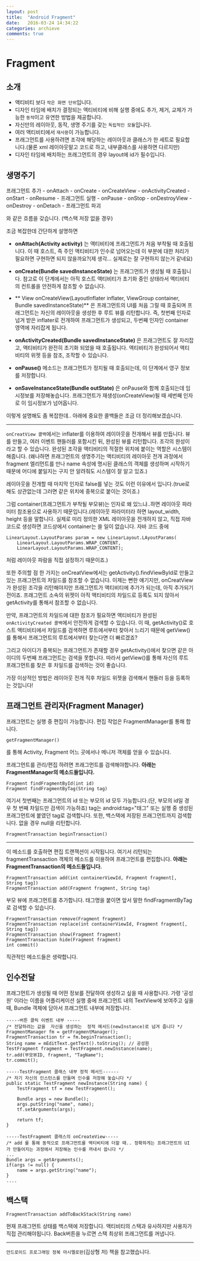 ```yaml
---
layout: post
title:  "Android Fragment"
date:   2016-03-24 14:34:22
categories: archieve
comments: true
---
```


# Fragment

## 소개

* 액티비티 보다 `작은 화면 단위`입니다.
* 디자인 타임에 배치가 결정되는 액티비티에 비해 실행 중에도 추가, 제거, 교체가 가능한 `동적`이고 유연한 방법을 제공합니다.
* 자신만의 레이아웃, 동작, 생명 주기를 갖는 `독립적인 모듈`입니다.
* 여러 액티비티에서 `재사용`이 가능합니다.
* 프래그먼트를 사용하려면 조각에 해당하는 레이아웃과 클래스가 한 세트로 필요합니다.(물론 xml 레이아웃말고 코드로 하고, 내부클래스를 사용하면 다르지만)
* 디자인 타임에 배치하는 프래그먼트의 경우 layout에 id가 필수입니다.

## 생명주기
 프래그먼트 추가 - onAttach - onCreate - onCreateView - onActivityCreated - onStart - onResume - 프래그먼트 실행 - onPause - onStop - onDestroyView - onDestroy - onDetach - 프래그먼트 파괴
 
 와 같은 흐름을 갖습니다. (백스택 저장 없을 경우)
 
 조금 복잡한데 간단하게 설명하면
 * **onAttach(Activity activity)** 는 액티비티에 프래그먼트가 처음 부착될 때 호출됩니다.
 이 때 호스트, 즉 주인 액티비티가 인수로 넘어오는데 이 부분에 대한 처리가 필요하면 구현하면 되지 않을까요?(제 생각... 실제로는 잘 구현하지 않는거 같네요)
 
*  **onCreate(Bundle savedInstanceState)** 는 프래그먼트가 생성될 때 호출됩니다.
 참고로 이 단계에서는 아직 호스트 액티비티가 초기화 중인 상태라서 액티비티의 컨트롤을 안전하게 참조할 수 없습니다. 
 
 
*  ** View onCreateView(LayoutInflater inflater, ViewGroup container, Bundle savedInstanceState)** 은 프래그먼트의 UI를 처음 그릴 때 호출되며 프래그먼트는 자신의 레이아웃을 생성한 후 루트 뷰를 리턴합니다. 즉, 첫번째 인자로 넘겨 받은 inflater로 전개하여 프래그먼트가 생성되고, 두번째 인자인 container 영역에 자리잡게 됩니다.
 

* **onActivityCreated(Bundle savedInstanceState)** 은 프래그먼트도 잘 자리잡고, 액티비티가 완전히 초기화 되었을 때 호출됩니다. 액티비티가 완성되어서 액티비티의 위젯 등을 참조, 조작할 수 있습니다.


* **onPause()** 메소드는 프래그먼트가 정지될 때 호출되는데, 이 단계에서 영구 정보를 저장합니다.


* **onSaveInstanceState(Bundle outState)** 은 onPause와 함께 호출되는데 임시정보를 저장해놓습니다. 프래그먼트가 재생성(onCreateView)될 때 세번째 인자로 이 임시정보가 넘어옵니다.

이렇게 설명해도 좀 복잡한데.. 아래에 중요한 콜백들은 조금 더 정리해보겠습니다.

--------------------------

 `onCreatView 콜백`에서는 inflater를 이용하여 레이아웃을 전개해서 뷰를 만듭니다. 
뷰를 만들고, 여러 이벤트 핸들러를 포함시킨 뒤, 완성된 뷰를 리턴합니다. 조각의 완성이라고 할 수 있습니다. 완성된 조각을 액티비티의 적절한 위치에 붙이는 역할은 시스템이 해줍니다.
(왜나하면 프래그먼트의 생명주기는 액티비티의 레이아웃 전개 과정에서 fragment 엘리먼트를 만나 name 속성에 명시된 클래스의 객체를 생성하며 시작하기 때문에 어디에 붙일지는 구지 안 알려줘도 시스템이 잘 알고 있죠.)

레이아웃을 전개할 때 마지막 인자로 false를 넣는 것도 이런 이유에서 입니다.(true로 해도 상관없는데 그러면 같은 위치에 중복으로 붙이는 것이죠.)

그럼 container(프래그먼트가 부착될 부모뷰)는 인자로 왜 있느냐..하면 레이아웃 파라미터 참조용으로 사용하기 때문입니다.(레이아웃 파라미터라 하면 layout_width, height 등을 말합니다. 실제로 미리 정의한 XML 레이아웃을 전개하지 않고, 직접 자바코드로 생성하면 코드상에서 container는 쓸 일이 없습니다. 자바 코드 중에 
```
LinearLayout.LayoutParams param = new LinearLayout.LAyoutParams(
	LinearLayout.LayoutParams.WRAP_CONTENT,
    LinearLayout.LayoutParams.WRAP_CONTENT);
```
처럼 레이아웃 파람을 직접 설정하기 때문이죠.)

또한 주의할 점 한 가지는 onCreatView에서는 getActivity().findViewById로 만들고 있는 프래그먼트의 차일드를 참조할 수 없습니다. 이제는 뻔한 얘기지만, onCreatView가 완성된 조각을 리턴해야지만 프래그먼트가 액티비티에 추가가 되는데, 아직 추가되기 전이죠. 프래그먼트 소속의 위젯이 아직 액티비티의 차일드로 등록도 되지 않아서 getActivity를 통해서 참조할 수 없습니다.

만약, 프래그먼트의 차일드에 대한 참조가 필요하면 액티비티가 완성된 `onActivityCreated 콜백`에서 안전하게 검색할 수 있습니다.
이 때, getActivity()로 호스트 액티비티에서 차일드를 검색하면 루트에서부터 찾아서 느리기 때문에 getView()를 통해서 프래그먼트의 루트에서부터 찾는다면 더 빠르겠죠?

그리고 아이디가 중복되는 프래그먼트가 존재할 경우 getActivity()에서 찾으면 같은 아이디의 두번째 프래그먼트는 검색을 못합니다. 따라서 getView()를 통해 자신의 루트 프래그먼트를 찾은 후 차일드를 검색하는 것이 좋습니다.

가장 이상적인 방법은 레이아웃 전개 직후 차일드 위젯을 검색해서 핸들러 등을 등록하는 것입니다! 


## 프래그먼트 관리자(Fragment Manager)
프래그먼트는 실행 중 편집이 가능합니다. 편집 작업은 FragmentManager를 통해 합니다.
```
getFragmentManager()
```
를 통해 Activity, Fragment 어느 곳에서나 메니저 객체를 얻을 수 있습니다.

프래그먼트를 관리/편집 하려면 프래그먼트를 검색해야합니다.
**아래는 FragmentManager의 메소드들입니다.**

```
Fragment findFragmentById(int id)
Fragment findFragmentByTag(String tag)
```
여기서 첫번째는 프래그먼트의 id 또는 부모의 id 모두 가능합니다.(단, 부모의 id일 경우 첫 번째 차일드만 검색이 가능하죠)
tag는 android:tag="태그" 또는 실행 중 생성된 프래그먼트에 붙였던 tag로 검색합니다.
또한, 백스택에 저장된 프래그먼트까지 검색합니다. 없을 경우 null을 리턴합니다.

```
FragmentTransaction beginTransaction()
```

----------------
이 메소드를 호출하면 편집 트랜잭션이 시작됩니다.  여기서 리턴되는 fragmentTransaction 객체의 메소드를 이용하여 프래그먼트를 편집합니다.
**아래는 FragmentTransaction의 메소드들입니다.**

```
FragmentTransaction add(int containerViewId, Fragment fragment[, String tag])
FragmentTransaction add(Fragment fragment, String tag)
```
부모 뷰에 프래그먼트를 추가합니다. 태그명을 붙이면 앞서 말한 findFragmentByTag로 검색할 수 있습니다.

```
FragmentTransaction remove(Fragment fragment)
FragmentTransaction replace(int containerViewId, Fragment fragment[, String tag])
FragmentTransaction show(Fragment fragment)
FragmentTransaction hide(Fragment fragment)
int commit()
```
직관적인 메소드들은 생략합니다.


## 인수전달
프래그먼트가 생성될 때 어떤 정보를 전달하여 생성하고 싶을 때 사용합니다.
가령 '공성원' 이라는 이름을 어플리케이션 실행 중에 프래그먼트 내의 TextView에 보여주고 싶을 때, Bundle 객체에 담아서 프래그먼트 내부에 저장합니다.
```
-----버튼 클릭 이벤트 내부 -----
/* 전달하려는 값을  자신을 생성하는  정적 메서드(newInstance)로 넘겨 줍니다 */
FragmentManager fm = getFragmentManager();
FragmentTransaction tr = fm.beginTransaction();
String name = mEditText.getText().toString(); // 공성원
TestFragment fragment = TestFragment.newInstance(name);
tr.add(부모뷰ID, fragment, "TagName");
tr.commit();

-----TestFragment 클래스 내부 정적 메서드------
/* 자기 자신의 인스턴스를 만들며 인수를 저장해 놓습니다 */
public static TestFragment newInstance(String name) {
	TestFragment tf = new TestFragment();
    
    Bundle args = new Bundle();
    args.putString("name", name);
    tf.setArguments(args);
    
    return tf;
}

-----TestFragmemt 클래스의 onCreateView-----
/* add 를 통해 동적으로 프래그먼트를 액티비티에 더할 때.. 정확하게는 프래그먼트의 UI가 만들어지는 과정에서 저장해논 인수를 꺼내서 씁니다 */
...
Bundle args = getArguments();
if(args != null) {
	name = args.getString("name");
}
....
```


## 백스택
```
FragmentTransaction addToBackStack(String name)
```
현재 프래그먼트 상태를 백스택에 저장합니다. 
액티비티의 스택과 유사하지만 사용자가 직접 관리해야됩니다. Back버튼을 누르면 스택 최상위 프래그먼트를 꺼냅니다.


----------------
`안드로이드 프로그래밍 정복 마시멜로판`(김상형 저) 책을 참고했습니다.